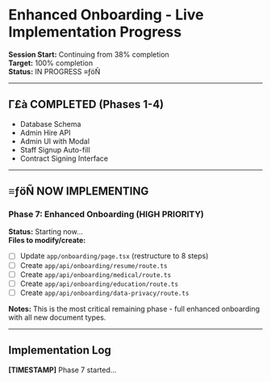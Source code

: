 ﻿# Enhanced Onboarding - Live Implementation Progress

**Session Start:** Continuing from 38% completion  
**Target:** 100% completion  
**Status:** IN PROGRESS ≡ƒöÑ

---

## Γ£à COMPLETED (Phases 1-4)
- Database Schema
- Admin Hire API  
- Admin UI with Modal
- Staff Signup Auto-fill
- Contract Signing Interface

---

## ≡ƒöÑ NOW IMPLEMENTING

### Phase 7: Enhanced Onboarding (HIGH PRIORITY)
**Status:** Starting now...  
**Files to modify/create:**
- [ ] Update `app/onboarding/page.tsx` (restructure to 8 steps)
- [ ] Create `app/api/onboarding/resume/route.ts`
- [ ] Create `app/api/onboarding/medical/route.ts`
- [ ] Create `app/api/onboarding/education/route.ts`
- [ ] Create `app/api/onboarding/data-privacy/route.ts`

**Notes:** This is the most critical remaining phase - full enhanced onboarding with all new document types.

---

## Implementation Log

**[TIMESTAMP]** Phase 7 started...

